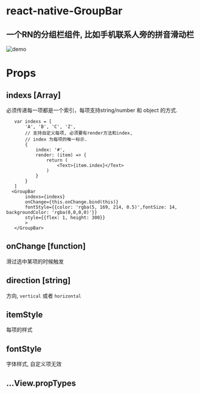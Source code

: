# react-native-GroupBar
一个RN的分组栏组件, 比如手机联系人旁的拼音滑动栏
---
![demo](https://github.com/liuzheng644607/react-native-GroupBar/blob/master/demo.gif)

# Props
## indexs [Array]
 必须传递每一项都是一个索引，每项支持string/number  和 object 的方式.
 ```
    var indexs = [
        'A', 'B', 'C', 'Z',
        // 支持自定义每项, 必须要有render方法和index, 
        // index 为每项的唯一标示. 
        {
            index: '#',
            render: (item) => {
                return (
                    <Text>{item.index}</Text>
                )
            }
        }
    ]
   <GroupBar 
        indexs={indexs} 
        onChange={this.onChange.bind(this)}
        fontStyle={{color: 'rgba(5, 169, 214, 0.5)',fontSize: 14, backgroundColor: 'rgba(0,0,0,0)'}}
        style={{flex: 1, height: 300}}
        >
    </GroupBar>
 ```
## onChange [function]
 滑过选中某项的时候触发

## direction [string]
 方向, ```vertical``` 或者 ```horizontal``` 

## itemStyle
 每项的样式

## fontStyle
 字体样式, 自定义项无效

## ...View.propTypes
